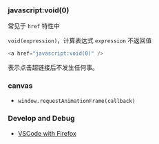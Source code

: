 

### javascript:void(0)

常见于 `href` 特性中

`void(expression)`，计算表达式 `expression` 不返回值

```javascript
<a href="javascript:void(0)" />
```

表示点击超链接后不发生任何事。



### canvas

- `window.requestAnimationFrame(callback)`


### Develop and Debug
- [VSCode with Firefox](https://marketplace.visualstudio.com/items?itemName=firefox-devtools.vscode-firefox-debug)
